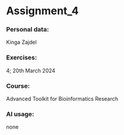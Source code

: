 # Assignment_4
### Personal data:
Kinga Zajdel
### Exercises:
4; 20th March 2024
### Course:
Advanced Toolkit for Bioinformatics Research
### AI usage:
none
